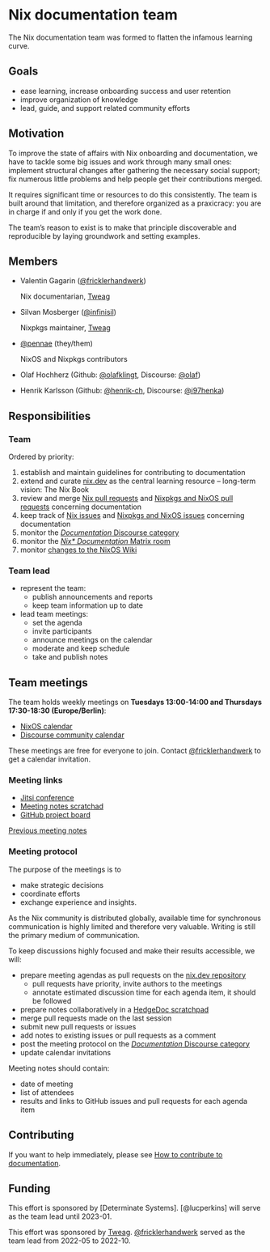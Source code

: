 # Nix documentation team

The Nix documentation team was formed to flatten the infamous learning curve.

## Goals

- ease learning, increase onboarding success and user retention
- improve organization of knowledge
- lead, guide, and support related community efforts

## Motivation

To improve the state of affairs with Nix onboarding and documentation, we have to tackle some big issues and work through many small ones:
implement structural changes after gathering the necessary social support;
fix numerous little problems and help people get their contributions merged.

It requires significant time or resources to do this consistently.
The team is built around that limitation, and therefore organized as a praxicracy:
you are in charge if and only if you get the work done.

The team’s reason to exist is to make that principle discoverable and reproducible by laying groundwork and setting examples.

## Members

- Valentin Gagarin ([@fricklerhandwerk])

  Nix documentarian, [Tweag]
  
  [@fricklerhandwerk]: https://github.com/fricklerhandwerk
  [Tweag]: https://tweag.io

- Silvan Mosberger ([@infinisil])

  [@infinisil]: https://github.com/infinisil

  Nixpkgs maintainer, [Tweag]

- [@pennae](https://github.com/pennae) (they/them)

  NixOS and Nixpkgs contributors

- Olaf Hochherz (Github: [@olafklingt], Discourse: [@olaf])

  [@olafklingt]: https://github.com/olafklingt
  [@olaf]: https://discourse.nixos.org/u/olaf
  
- Henrik Karlsson (Github: [@henrik-ch], Discourse: [@i97henka])

  [@henrik-ch]: https://github.com/henrik-ch
  [@i97henka]: https://discourse.nixos.org/u/i97henka

## Responsibilities

### Team

Ordered by priority:
1. establish and maintain guidelines for contributing to documentation
1. extend and curate [nix.dev] as the central learning resource – long-term vision: The Nix Book
1. review and merge [Nix pull requests] and [Nixpkgs and NixOS pull requests] concerning documentation
1. keep track of [Nix issues] and [Nixpkgs and NixOS issues] concerning documentation
1. monitor the [*Documentation* Discourse category]
1. monitor the [*Nix\* Documentation* Matrix room]
1. monitor [changes to the NixOS Wiki]

[nix.dev]: https://nix.dev
[Nix pull requests]: https://github.com/NixOS/nix/pulls?q=is%3Aopen+is%3Apr+label%3Adocumentation
[Nixpkgs and NixOS pull requests]: https://github.com/NixOS/nixpkgs/pulls?q=is%3Aopen+is%3Apr+label%3A%228.has%3A+documentation%22
[Nix issues]: https://github.com/NixOS/nix/issues?q=is%3Aopen+is%3Aissue+label%3Adocumentation
[Nixpkgs and NixOS issues]: https://github.com/NixOS/nixpkgs/issues?q=is%3Aopen+is%3Aissue+label%3A%229.needs%3A+documentation%22
[*Documentation* Discourse category]: https://discourse.nixos.org/c/dev/documentation/25
[*Nix\* Documentation* Matrix room]: https://app.element.io/#/room/#docs:nixos.org
[changes to the NixOS Wiki]: https://matrix.to/#/#nixos-wiki:utzutzutz.net

### Team lead

- represent the team:
  - publish announcements and reports
  - keep team information up to date
- lead team meetings:
  - set the agenda
  - invite participants
  - announce meetings on the calendar
  - moderate and keep schedule
  - take and publish notes

## Team meetings

The team holds weekly meetings on **Tuesdays 13:00-14:00 and Thursdays 17:30-18:30 (Europe/Berlin)**:
- [NixOS calendar](https://calendar.google.com/calendar/u/0/embed?src=b9o52fobqjak8oq8lfkhg3t0qg@group.calendar.google.com)
- [Discourse community calendar](https://discourse.nixos.org/t/community-calendar/18589)

These meetings are free for everyone to join.
Contact [@fricklerhandwerk] to get a calendar invitation.

### Meeting links

- [Jitsi conference](https://meet.jit.si/nix-documentation)
- [Meeting notes scratchad](https://pad.lassul.us/p-Y8MjU2SdSD5qO1fnpCPA)
- [GitHub project board](https://github.com/orgs/NixOS/projects/15)

[Previous meeting notes](https://discourse.nixos.org/search?q=documentation%20team%20meeting%20%23dev%3Adocumentation%20order%3Alatest)

### Meeting protocol

The purpose of the meetings is to
- make strategic decisions
- coordinate efforts
- exchange experience and insights.

As the Nix community is distributed globally, available time for synchronous communication is highly limited and therefore very valuable.
Writing is still the primary medium of communication.

To keep discussions highly focused and make their results accessible, we will:

- prepare meeting agendas as pull requests on the [nix.dev repository](https://github.com/NixOS/nix.dev)
  - pull requests have priority, invite authors to the meetings
  - annotate estimated discussion time for each agenda item, it should be followed
- prepare notes collaboratively in a [HedgeDoc scratchpad]
- merge pull requests made on the last session
- submit new pull requests or issues
- add notes to existing issues or pull requests as a comment
- post the meeting protocol on the [*Documentation* Discourse category]
- update calendar invitations

[HedgeDoc scratchpad]: https://pad.lassul.us/p-Y8MjU2SdSD5qO1fnpCPA?edit#

Meeting notes should contain:

- date of meeting
- list of attendees
- results and links to GitHub issues and pull requests for each agenda item

## Contributing

If you want to help immediately, please see [How to contribute to documentation](./how-to-contribute-to-documentation.md).

## Funding

This effort is sponsored by [Determinate Systems].
[@lucperkins] will serve as the team lead until 2023-01.

This effort was sponsored by [Tweag].
[@fricklerhandwerk] served as the team lead from 2022-05 to 2022-10.

